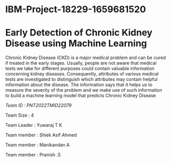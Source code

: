 # IBM-Project-18229-1659681520

# Early Detection of Chronic Kidney Disease using Machine Learning

Chronic Kidney Disease (CKD) is a major medical problem and can be cured if treated in the early stages.
Usually, people are not aware that medical tests we take for different purposes could contain valuable information concerning kidney diseases. 
Consequently, attributes of various medical tests are investigated to distinguish which attributes may contain helpful information about the disease. 
The information says that it helps us to measure the severity of the problem and we make use of such information to build a machine learning model that predicts Chronic Kidney Disease



*Team ID : PNT2022TMID22079*

Team Size : 4

Team Leader : Yuwaraj T K

Team member : Shiek Asif Ahmed

Team member : Manikandan A

Team member : Pranish .S
